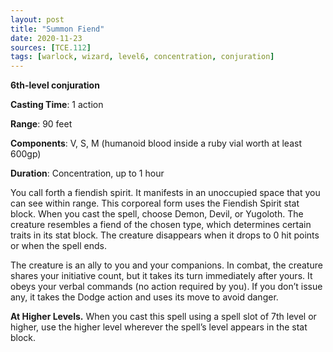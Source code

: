 ```yaml
---
layout: post
title: "Summon Fiend"
date: 2020-11-23
sources: [TCE.112]
tags: [warlock, wizard, level6, concentration, conjuration]
---
```


**6th-level conjuration**

**Casting Time**: 1 action

**Range**: 90 feet

**Components**: V, S, M (humanoid blood inside a ruby vial worth at least 600gp)

**Duration**: Concentration, up to 1 hour

You call forth a fiendish spirit. It manifests in an unoccupied space that you can see within range. This corporeal form uses the Fiendish Spirit stat block. When you cast the spell, choose Demon, Devil, or Yugoloth. The creature resembles a fiend of the chosen type, which determines certain traits in its stat block. The creature disappears when it drops to 0 hit points or when the spell ends.

The creature is an ally to you and your companions. In combat, the creature shares your initiative count, but it takes its turn immediately after yours. It obeys your verbal commands (no action required by you). If you don’t issue any, it takes the Dodge action and uses its move to avoid danger.

**At Higher Levels.** When you cast this spell using a spell slot of 7th level or higher, use the higher level wherever the spell’s level appears in the stat block.
